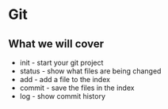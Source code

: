 # Git

## What we will cover

* init - start your git project
* status - show what files are being changed
* add - add a file to the index
* commit - save the files in the index
* log - show commit history
